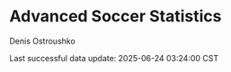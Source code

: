 # Advanced Soccer Statistics
Denis Ostroushko

<!-- gfm -->

Last successful data update: 2025-06-24 03:24:00 CST
